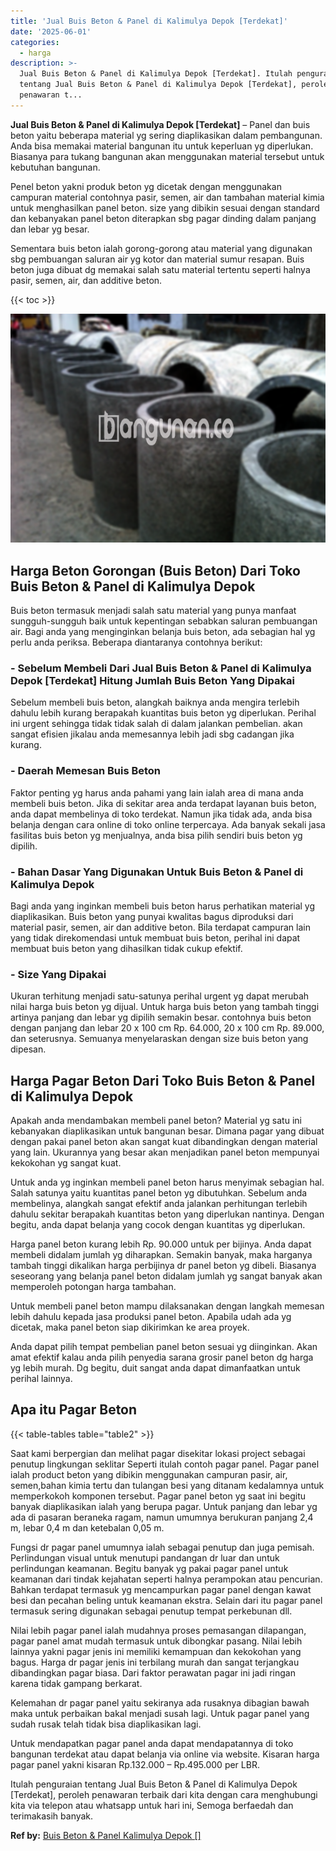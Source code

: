 ```yaml
---
title: 'Jual Buis Beton & Panel di Kalimulya Depok [Terdekat]'
date: '2025-06-01'
categories:
  - harga
description: >-
  Jual Buis Beton & Panel di Kalimulya Depok [Terdekat]. Itulah penguraian
  tentang Jual Buis Beton & Panel di Kalimulya Depok [Terdekat], peroleh
  penawaran t...
---
```


**Jual Buis Beton & Panel di Kalimulya Depok \[Terdekat\]** – Panel dan buis beton yaitu beberapa material yg sering diaplikasikan dalam pembangunan. Anda bisa memakai material bangunan itu untuk keperluan yg diperlukan. Biasanya para tukang bangunan akan menggunakan material tersebut untuk kebutuhan bangunan.

Penel beton yakni produk beton yg dicetak dengan menggunakan campuran material contohnya pasir, semen, air dan tambahan material kimia untuk menghasilkan panel beton. size yang dibikin sesuai dengan standard dan kebanyakan panel beton diterapkan sbg pagar dinding dalam panjang dan lebar yg besar.

Sementara buis beton ialah gorong-gorong atau material yang digunakan sbg pembuangan saluran air yg kotor dan material sumur resapan. Buis beton juga dibuat dg memakai salah satu material tertentu seperti halnya pasir, semen, air, dan additive beton.

{{< toc >}}

![Jual Buis Beton & Panel di Kalimulya Depok [Terdekat]](/images/jual-panel-buis-beton-murah-09.png)

## Harga Beton Gorongan (Buis Beton) Dari Toko Buis Beton & Panel di Kalimulya Depok

Buis beton termasuk menjadi salah satu material yang punya manfaat sungguh-sungguh baik untuk kepentingan sebabkan saluran pembuangan air. Bagi anda yang menginginkan belanja buis beton, ada sebagian hal yg perlu anda periksa. Beberapa diantaranya contohnya berikut:

### \- Sebelum Membeli Dari Jual Buis Beton & Panel di Kalimulya Depok \[Terdekat\] Hitung Jumlah Buis Beton Yang Dipakai

Sebelum membeli buis beton, alangkah baiknya anda mengira terlebih dahulu lebih kurang berapakah kuantitas buis beton yg diperlukan. Perihal ini urgent sehingga tidak tidak salah di dalam jalankan pembelian. akan sangat efisien jikalau anda memesannya lebih jadi sbg cadangan jika kurang.

### \- Daerah Memesan Buis Beton

Faktor penting yg harus anda pahami yang lain ialah area di mana anda membeli buis beton. Jika di sekitar area anda terdapat layanan buis beton, anda dapat membelinya di toko terdekat. Namun jika tidak ada, anda bisa belanja dengan cara online di toko online terpercaya. Ada banyak sekali jasa fasilitas buis beton yg menjualnya, anda bisa pilih sendiri buis beton yg dipilih.

### \- Bahan Dasar Yang Digunakan Untuk Buis Beton & Panel di Kalimulya Depok

Bagi anda yang inginkan membeli buis beton harus perhatikan material yg diaplikasikan. Buis beton yang punyai kwalitas bagus diproduksi dari material pasir, semen, air dan additive beton. Bila terdapat campuran lain yang tidak direkomendasi untuk membuat buis beton, perihal ini dapat membuat buis beton yang dihasilkan tidak cukup efektif.

### \- Size Yang Dipakai

Ukuran terhitung menjadi satu-satunya perihal urgent yg dapat merubah nilai harga buis beton yg dijual. Untuk harga buis beton yang tambah tinggi artinya panjang dan lebar yg dipilih semakin besar. contohnya buis beton dengan panjang dan lebar 20 x 100 cm Rp. 64.000, 20 x 100 cm Rp. 89.000, dan seterusnya. Semuanya menyelaraskan dengan size buis beton yang dipesan.

## Harga Pagar Beton Dari Toko Buis Beton & Panel di Kalimulya Depok

Apakah anda mendambakan membeli panel beton? Material yg satu ini kebanyakan diaplikasikan untuk bangunan besar. Dimana pagar yang dibuat dengan pakai panel beton akan sangat kuat dibandingkan dengan material yang lain. Ukurannya yang besar akan menjadikan panel beton mempunyai kekokohan yg sangat kuat.

Untuk anda yg inginkan membeli panel beton harus menyimak sebagian hal. Salah satunya yaitu kuantitas panel beton yg dibutuhkan. Sebelum anda membelinya, alangkah sangat efektif anda jalankan perhitungan terlebih dahulu sekitar berapakah kuantitas beton yang diperlukan nantinya. Dengan begitu, anda dapat belanja yang cocok dengan kuantitas yg diperlukan.

Harga panel beton kurang lebih Rp. 90.000 untuk per bijinya. Anda dapat membeli didalam jumlah yg diharapkan. Semakin banyak, maka harganya tambah tinggi dikalikan harga perbijinya dr panel beton yg dibeli. Biasanya seseorang yang belanja panel beton didalam jumlah yg sangat banyak akan memperoleh potongan harga tambahan.

Untuk membeli panel beton mampu dilaksanakan dengan langkah memesan lebih dahulu kepada jasa produksi panel beton. Apabila udah ada yg dicetak, maka panel beton siap dikirimkan ke area proyek.

Anda dapat pilih tempat pembelian panel beton sesuai yg diinginkan. Akan amat efektif kalau anda pilih penyedia sarana grosir panel beton dg harga yg lebih murah. Dg begitu, duit sangat anda dapat dimanfaatkan untuk perihal lainnya.

## Apa itu Pagar Beton

{{< table-tables table="table2" >}}

Saat kami berpergian dan melihat pagar disekitar lokasi project sebagai penutup lingkungan seklitar Seperti itulah contoh pagar panel. Pagar panel ialah product beton yang dibikin menggunakan campuran pasir, air, semen,bahan kimia tertu dan tulangan besi yang ditanam kedalamnya untuk memperkokoh komponen tersebut. Pagar panel beton yg saat ini begitu banyak diaplikasikan ialah yang berupa pagar. Untuk panjang dan lebar yg ada di pasaran beraneka ragam, namun umumnya berukuran panjang 2,4 m, lebar 0,4 m dan ketebalan 0,05 m.

Fungsi dr pagar panel umumnya ialah sebagai penutup dan juga pemisah. Perlindungan visual untuk menutupi pandangan dr luar dan untuk perlindungan keamanan. Begitu banyak yg pakai pagar panel untuk keamanan dari tindak kejahatan seperti halnya perampokan atau pencurian. Bahkan terdapat termasuk yg mencampurkan pagar panel dengan kawat besi dan pecahan beling untuk keamanan ekstra. Selain dari itu pagar panel termasuk sering digunakan sebagai penutup tempat perkebunan dll.

Nilai lebih pagar panel ialah mudahnya proses pemasangan dilapangan, pagar panel amat mudah termasuk untuk dibongkar pasang. Nilai lebih lainnya yakni pagar jenis ini memiliki kemampuan dan kekokohan yang bagus. Harga dr pagar jenis ini terbilang murah dan sangat terjangkau dibandingkan pagar biasa. Dari faktor perawatan pagar ini jadi ringan karena tidak gampang berkarat.

Kelemahan dr pagar panel yaitu sekiranya ada rusaknya dibagian bawah maka untuk perbaikan bakal menjadi susah lagi. Untuk pagar panel yang sudah rusak telah tidak bisa diaplikasikan lagi.

Untuk mendapatkan pagar panel anda dapat mendapatannya di toko bangunan terdekat atau dapat belanja via online via website. Kisaran harga pagar panel yakni kisaran Rp.132.000 – Rp.495.000 per LBR.

Itulah penguraian tentang Jual Buis Beton & Panel di Kalimulya Depok \[Terdekat\], peroleh penawaran terbaik dari kita dengan cara menghubungi kita via telepon atau whatsapp untuk hari ini, Semoga berfaedah dan terimakasih banyak.

**Ref by:** [Buis Beton & Panel Kalimulya Depok []](https://id.wikipedia.org/wiki/Buis)
